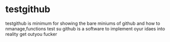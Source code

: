 # testgithub
testgithub is minimum for showing the bare miniums of github and how to nmanage,functions test su github is a software to implement oyur idaes into reality  get outyou fucker
